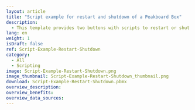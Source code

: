 ```yaml
---
layout: article
title: "Script example for restart and shutdown of a Peakboard Box"
description: 
  - This template provides two buttons with scripts to restart or shut down the Peakboard Box.
lang: en
weight: 1
isDraft: false
ref: Script-Example-Restart-Shutdown
category:
  - All
  - Scripting
image: Script-Example-Restart-Shutdown.png
image_thumbnail: Script-Example-Restart-Shutdown_thumbnail.png
download: Script-Example-Restart-Shutdown.pbmx
overview_description:
overview_benefits:
overview_data_sources:
---
```

